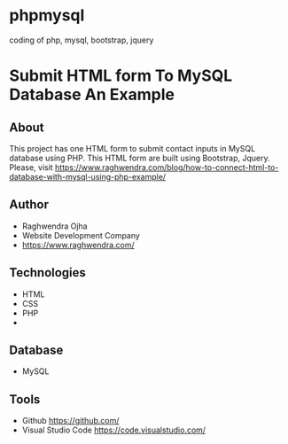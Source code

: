 # phpmysql
coding of php, mysql, bootstrap, jquery

# Submit HTML form To MySQL Database An Example 

## About
This project has one HTML form to submit contact inputs in MySQL database using PHP. 
This HTML form are built using Bootstrap, Jquery.
Please, visit https://www.raghwendra.com/blog/how-to-connect-html-to-database-with-mysql-using-php-example/

## Author
* Raghwendra Ojha
* Website Development Company 
* https://www.raghwendra.com/
## Technologies
* HTML
* CSS
* PHP
* 
## Database
* MySQL

## Tools
* Github https://github.com/
* Visual Studio Code https://code.visualstudio.com/

